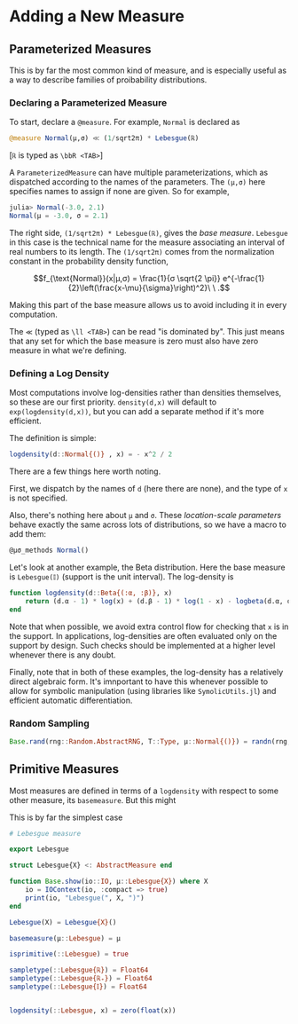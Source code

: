 # Adding a New Measure

## Parameterized Measures

This is by far the most common kind of measure, and is especially useful as a way to describe families of proibability distributions.

### Declaring a Parameterized Measure

To start, declare a `@measure`. For example, `Normal` is declared as

```julia
@measure Normal(μ,σ) ≪ (1/sqrt2π) * Lebesgue(ℝ)
```

[`ℝ` is typed as `\bbR <TAB>`]

A `ParameterizedMeasure` can have multiple parameterizations, which as dispatched according to the names of the parameters. The `(μ,σ)` here specifies names to assign if none are given. So for example,

```julia
julia> Normal(-3.0, 2.1)
Normal(μ = -3.0, σ = 2.1)
```

The right side, `(1/sqrt2π) * Lebesgue(ℝ)`, gives the _base measure_. `Lebesgue` in this case is the technical name for the measure associating an interval of real numbers to its length. The `(1/sqrt2π)` comes from the normalization constant in the probability density function,

```math
f_{\text{Normal}}(x|μ,σ) = \frac{1}{σ \sqrt{2 \pi}} e^{-\frac{1}{2}\left(\frac{x-\mu}{\sigma}\right)^2}\ \ .
```

Making this part of the base measure allows us to avoid including it in every computation.

The `≪` (typed as `\ll <TAB>`) can be read "is dominated by". This just means that any set for which the base measure is zero must also have zero measure in what we're defining.

### Defining a Log Density

Most computations involve log-densities rather than densities themselves, so these are our first priority. `density(d,x)` will default to `exp(logdensity(d,x))`, but you can add a separate method if it's more efficient.

The definition is simple:
```julia
logdensity(d::Normal{()} , x) = - x^2 / 2 
```

There are a few things here worth noting.

First, we dispatch by the names of `d` (here there are none), and the type of `x` is not specified.

Also, there's nothing here about `μ` and `σ`. These _location-scale parameters_ behave exactly the same across lots of distributions, so we have a macro to add them:

```julia
@μσ_methods Normal()
```

Let's look at another example, the Beta distribution. Here the base measure is `Lebesgue(𝕀)` (support is the unit interval). The log-density is

```julia
function logdensity(d::Beta{(:α, :β)}, x)
    return (d.α - 1) * log(x) + (d.β - 1) * log(1 - x) - logbeta(d.α, d.β)
end
```

Note that when possible, we avoid extra control flow for checking that `x` is in the support. In applications, log-densities are often evaluated only on the support by design. Such checks should be implemented at a higher level whenever there is any doubt.

Finally, note that in both of these examples, the log-density has a relatively direct algebraic form. It's imnportant to have this whenever possible to allow for symbolic manipulation (using libraries like `SymolicUtils.jl`) and efficient automatic differentiation.

### Random Sampling

```julia
Base.rand(rng::Random.AbstractRNG, T::Type, μ::Normal{()}) = randn(rng, T)
```


## Primitive Measures

Most measures are defined in terms of a `logdensity` with respect to some other measure, its `basemeasure`. But this might 

This is by far the simplest case

```julia
# Lebesgue measure

export Lebesgue

struct Lebesgue{X} <: AbstractMeasure end

function Base.show(io::IO, μ::Lebesgue{X}) where X
    io = IOContext(io, :compact => true)
    print(io, "Lebesgue(", X, ")")
end

Lebesgue(X) = Lebesgue{X}()

basemeasure(μ::Lebesgue) = μ

isprimitive(::Lebesgue) = true

sampletype(::Lebesgue{ℝ}) = Float64
sampletype(::Lebesgue{ℝ₊}) = Float64
sampletype(::Lebesgue{𝕀}) = Float64


logdensity(::Lebesgue, x) = zero(float(x))
```
